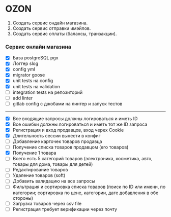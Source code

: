 # OZON 

1. Создать сервис ондайн магазина.
2. Создать сервис отправки имэйлов.
3. Создать сервис оплаты (балансы, транзакции).

### Сервис онлайн магазина

- [X] База postgreSQL pgx
- [X] Логгер slog
- [X] config yml
- [X] migrator goose
- [X] unit tests на config
- [X] unit tests на validation
- [ ] integration tests на репозиторий
- [ ] add linter
- [ ] gitlab config с джобами на линтер и запуск тестов
___________________
- [X] Все входящие запросы должны логироваться и иметь ID
- [X] Все ошибки должны логироваться и иметь тот же ID запроса
- [X] Регистрация и вход продавцов, вход черех Cookie
- [X] Длительность сессии вынести в конфиг
- [ ] Добавление карточек товаров продавца
- [ ] Получение списка товаров продавцом (его товаров)
- [X] Получение 1 товара
- [ ] Всего есть 5 категорий товаров (электроника, косметика, авто, товары для дома, товары для детей)
- [ ] Редактирование товаров
- [ ] Удаление товаров (soft)
- [ ] Добавить валидацию на все запросы
- [ ] Фильтрация и сортировка списка товаров (поиск по ID или имени, по категории; сортировка по цене, категории, дате добавления в обе стороны)
- [ ] Загрузка товаров через csv file
- [ ] Регистрация требует верификации через почту
